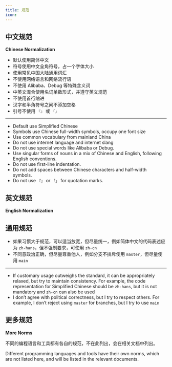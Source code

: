 ```yaml
---
title: 规范
icon: 
---
```


## 中文规范

**Chinese Normalization**

- 默认使用简体中文
- 符号使用中文全角符号，占一个字体大小
- 使用常见中国大陆通用词汇
- 不使用网络语言和网络流行语
- 不使用 Alibaba、Debug 等特殊含义词
- 中英文混合使用名词单数形式，并遵守英文规范
- 不使用首行缩进
- 汉字和半角符号之间不添加空格
- 引号不使用 `『』` 或 `「」`

---

- Default use Simplified Chinese
- Symbols use Chinese full-width symbols, occupy one font size
- Use common vocabulary from mainland China
- Do not use internet language and internet slang
- Do not use special words like Alibaba or Debug.
- Use singular forms of nouns in a mix of Chinese and English, following English conventions.
- Do not use first-line indentation.
- Do not add spaces between Chinese characters and half-width symbols.
- Do not use `『』` or `「」` for quotation marks.

## 英文规范

**English Normalization**

## 通用规范

- 如果习惯大于规范，可以适当放宽，但尽量统一，例如简体中文的代码表述应为 `zh-hans`，但不强制要求，可使用 `zh-cn`
- 不同意政治正确，但尽量尊重他人，例如分支不排斥使用 `master`，但尽量使用 `main`

---

- If customary usage outweighs the standard, it can be appropriately relaxed, but try to maintain consistency. For example, the code representation for Simplified Chinese should be `zh-hans`, but it is not mandatory and `zh-cn` can also be used
- I don’t agree with political correctness, but I try to respect others. For example, I don’t reject using `master` for branches, but I try to use `main`

## 更多规范

**More Norms**

不同的编程语言和工具都有各自的规范，不在此列出，会在相关文档中列出。

Different programming languages and tools have their own norms, which are not listed here, and will be listed in the relevant documents.


